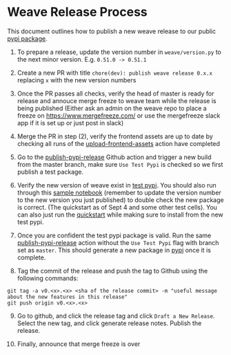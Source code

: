# Weave Release Process

This document outlines how to publish a new weave release to our public [pypi package](https://pypi.org/project/weave/).

1. To prepare a release, update the version number in `weave/version.py` to the next minor version. E.g. `0.51.0 -> 0.51.1`

2. Create a new PR with title `chore(dev): publish weave release 0.x.x` replacing `x` with the new version numbers

3. Once the PR passes all checks, verify the head of master is ready for release and annouce merge freeze to weave team while the release is being published (Either ask an admin on the weave repo to place a freeze on https://www.mergefreeze.com/ or use the mergefreeze slack app if it is set up or just post in slack)

4. Merge the PR in step (2), verify the frontend assets are up to date by checking all runs of the [upload-frontend-assets](https://github.com/wandb/weave/actions/workflows/upload-assets.yaml) action have completed

5. Go to the [publish-pypi-release](https://github.com/wandb/weave/actions/workflows/release.yaml) Github action and trigger a new build from the master branch, make sure `Use Test Pypi` is checked so we first publish a test package.

6. Verify the new version of weave exist in [test pypi](https://test.pypi.org/project/weave/). You should also run through this [sample notebook](https://colab.research.google.com/drive/1DmkLzhFCFC0OoN-ggBDoG1nejGw2jQZy#scrollTo=29hJrcJQA7jZ) (remember to update the version number to the new version you just published) to double check the new package is correct. (The quickstart as of Sept 4 and some other test cells). You can also just run the [quickstart](http://wandb.me/weave_colab) while making sure to install from the new test pypi.

7. Once you are confident the test pypi package is valid. Run the same [publish-pypi-release](https://github.com/wandb/weave/actions/workflows/release.yaml) action without the `Use Test Pypi` flag with branch set as `master`. This should generate a new package in [pypi](https://pypi.org/project/weave/) once it is complete.

8. Tag the commit of the release and push the tag to Github using the following commands:

```
git tag -a v0.<x>.<x> <sha of the release commit> -m "useful message about the new features in this release"
git push origin v0.<x>.<x>
```

9. Go to github, and click the release tag and click `Draft a New Release`. Select the new tag, and click generate release notes. Publish the release.

10. Finally, announce that merge freeze is over
